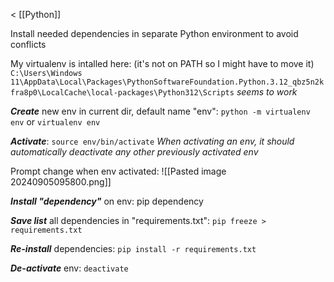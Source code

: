 < [[Python]]

Install needed dependencies in separate Python environment to avoid conflicts

My virtualenv is intalled here: (it's not on PATH so I might have to move it)
`C:\Users\Windows 11\AppData\Local\Packages\PythonSoftwareFoundation.Python.3.12_qbz5n2kfra8p0\LocalCache\local-packages\Python312\Scripts`
*seems to work*

***Create*** new env in current dir, default name "env": `python -m virtualenv env` or `virtualenv env`

***Activate***: `source env/bin/activate`
*When activating an env, it should automatically deactivate any other previously activated env*

Prompt change when env activated:
![[Pasted image 20240905095800.png]]

***Install "dependency"*** on env: pip dependency

***Save list*** all dependencies in "requirements.txt": `pip freeze > requirements.txt`

***Re-install*** dependencies: `pip install -r requirements.txt`

***De-activate*** env: `deactivate`